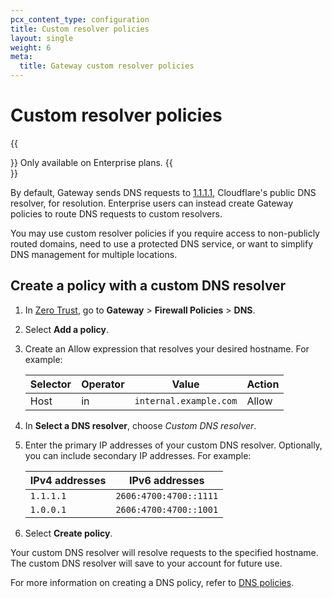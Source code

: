 ```yaml
---
pcx_content_type: configuration
title: Custom resolver policies
layout: single
weight: 6
meta:
  title: Gateway custom resolver policies
---
```


# Custom resolver policies

{{<Aside type="note">}}
Only available on Enterprise plans.
{{</Aside>}}

By default, Gateway sends DNS requests to [1.1.1.1](/1.1.1.1/), Cloudflare's public DNS resolver, for resolution. Enterprise users can instead create Gateway policies to route DNS requests to custom resolvers.

You may use custom resolver policies if you require access to non-publicly routed domains, need to use a protected DNS service, or want to simplify DNS management for multiple locations.

## Create a policy with a custom DNS resolver

1. In [Zero Trust](https://one.dash.cloudflare.com/), go to **Gateway** > **Firewall Policies** > **DNS**.
2. Select **Add a policy**.
3. Create an Allow expression that resolves your desired hostname. For example:

    | Selector | Operator | Value                  | Action |
    | -------- | -------- | ---------------------- | ------ |
    | Host     | in       | `internal.example.com` | Allow  |

4. In **Select a DNS resolver**, choose _Custom DNS resolver_.
5. Enter the primary IP addresses of your custom DNS resolver. Optionally, you can include secondary IP addresses. For example:

    | IPv4 addresses | IPv6 addresses         |
    | -------------- | ---------------------- |
    | `1.1.1.1`      | `2606:4700:4700::1111` |
    | `1.0.0.1`      | `2606:4700:4700::1001` |

6. Select **Create policy**.

Your custom DNS resolver will resolve requests to the specified hostname. The custom DNS resolver will save to your account for future use.

For more information on creating a DNS policy, refer to [DNS policies](/cloudflare-one/policies/gateway/dns-policies/).
